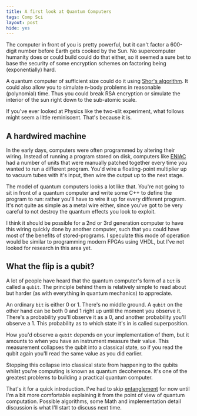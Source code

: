 ```yaml
---
title: A first look at Quantum Computers
tags: Comp Sci
layout: post
hide: yes
---
```

The computer in front of you is pretty powerful, but it can't factor a 600-digit number before Earth gets cooked by the Sun. No supercomputer humanity does or could build could do that either, so it seemed a sure bet to base the security of some encryption schemes on factoring being (exponentially) hard.
<!--more-->

A quantum computer of sufficient size could do it using [Shor's algorithm](http://en.wikipedia.org/wiki/Shor%27s_algorithm). It could also allow you to simulate n-body problems in reasonable (polynomial) time. Thus you could break RSA encryption or simulate the interior of the sun right down to the sub-atomic scale.

If you've ever looked at Physics like the two-slit experiment, what follows might seem a little reminiscent. That's because it is.

## A hardwired machine
In the early days, computers were often programmed by altering their wiring. Instead of running a program stored on disk, computers like [ENIAC](http://en.wikipedia.org/wiki/ENIAC) had a number of units that were manually patched together every time you wanted to run a different program. You'd wire a floating-point multiplier up to vacuum tubes with it's input, then wire the output up to the next stage.

The model of quantum computers looks a lot like that. You're not going to sit in front of a quantum computer and write some C++ to define the program to run: rather you'll have to wire it up for every different program. It's not quite as simple as a metal wire either, since you've got to be very careful to not destroy the quantum effects you look to exploit.

I think it should be possible for a 2nd or 3rd generation computer to have this wiring quickly done by another computer, such that you could have most of the benefits of stored-programs. I speculate this mode of operation would be similar to programming modern FPGAs using VHDL, but I've not looked for research in this area yet.

## What the flip is a qubit?
A lot of people have heard that the quantum computer's form of a `bit` is called a `qubit`. The principle behind them is relatively simple to read about but harder (as with everything in quantum mechanics) to appreciate.

An ordinary `bit` is either 0 or 1. There's no middle ground. A `qubit` on the other hand can be both 0 and 1 right up until the moment you observe it. There's a probability you'll observe it as a 0, and another probability you'll observe a 1. This probability as to which state it's in is called superposition.

How you'd observe a `qubit` depends on your implementation of them, but it amounts to when you have an instrument measure their value. This measurement collapses the qubit into a classical state, so if you read the qubit again you'll read the same value as you did earlier.

Stopping this collapse into classical state from happening to the qubits whilst you're computing is known as quantum decoherence. It's one of the greatest problems to building a practical quantum computer.

That's it for a quick introduction. I've had to skip [entanglement](http://en.wikipedia.org/wiki/Quantum_entanglement) for now until I'm a bit more comfortable explaining it from the point of view of quantum computation. Possible algorithms, some Math and implementation detail discussion is what I'll start to discuss next time.
